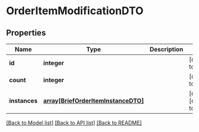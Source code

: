 # OrderItemModificationDTO

## Properties
Name | Type | Description | Notes
------------ | ------------- | ------------- | -------------
**id** | **integer** |  | [default to null]
**count** | **integer** |  | [default to null]
**instances** | [**array[BriefOrderItemInstanceDTO]**](BriefOrderItemInstanceDTO.md) |  | [optional] [default to null]

[[Back to Model list]](../README.md#documentation-for-models) [[Back to API list]](../README.md#documentation-for-api-endpoints) [[Back to README]](../README.md)


